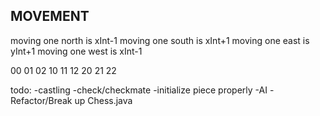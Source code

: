 


























MOVEMENT
--------

moving one north is xInt-1
moving one south is xInt+1
moving one east is yInt+1
moving one west is xInt-1

00 01 02
10 11 12
20 21 22


todo:
    -castling
    -check/checkmate
    -initialize piece properly
    -AI
    -Refactor/Break up Chess.java
